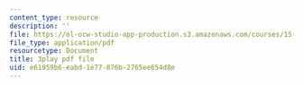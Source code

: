 ```yaml
---
content_type: resource
description: ''
file: https://ol-ocw-studio-app-production.s3.amazonaws.com/courses/15-s12-blockchain-and-money-fall-2018/e61959b6eabd1e77876b2765ee654d8e_iWpQpPbo7rM.pdf
file_type: application/pdf
resourcetype: Document
title: 3play pdf file
uid: e61959b6-eabd-1e77-876b-2765ee654d8e
---
```

